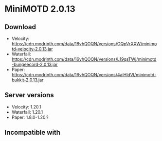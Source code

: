 # MiniMOTD 2.0.13

## Download
- Velocity: https://cdn.modrinth.com/data/16vhQOQN/versions/OQpVrXXW/minimotd-velocity-2.0.13.jar
- Waterfall: https://cdn.modrinth.com/data/16vhQOQN/versions/L19qsTWj/minimotd-bungeecord-2.0.13.jar
- Paper: https://cdn.modrinth.com/data/16vhQOQN/versions/4aiHldVI/minimotd-bukkit-2.0.13.jar

## Server versions
- Velocity: 1.20.1
- Waterfall: 1.20.1
- Paper: 1.8.0-1.20.?

## Incompatible with